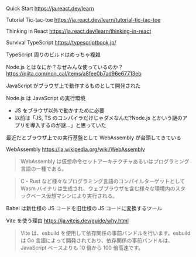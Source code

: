 Quick Start
https://ja.react.dev/learn

Tutorial Tic-tac-toe
https://ja.react.dev/learn/tutorial-tic-tac-toe

Thinking in React
https://ja.react.dev/learn/thinking-in-react

Survival TypeScript
https://typescriptbook.jp/

TypeScript 周りのビルドはめっちゃ複雑

Node.js とはなにか？なぜみんな使っているのか？
https://qiita.com/non_cal/items/a8fee0b7ad96e67713eb

JavaScript がブラウザ上で動作するものとして開発された

Node.js は JavaScript の実行環境

- JS をブラウザ以外で動かすために必要
- 以前は「JS, TS のコンパイラだけじゃダメなんだ?Node.js とかいう謎のアプリを導入するのが謎…」と思っていた

最近だとブラウザ上での実行基盤として WebAssembly が台頭してきている

WebAssembly
https://ja.wikipedia.org/wiki/WebAssembly

> WebAssembly は仮想命令セットアーキテクチャあるいはプログラミング言語の一種である。

> C・Rust など様々なプログラミング言語のコンパイルターゲットとして Wasm バイナリは生成され、ウェブブラウザを含む様々な環境内のスタックベース仮想マシンにより実行される。

Babel は新仕様の JS コードを旧仕様の JS コードに変換するツール

Vite を使う理由
https://ja.vitejs.dev/guide/why.html

> Vite は、esbuild を使用して依存関係の事前バンドルを行います。esbuild は Go 言語によって開発されており、依存関係の事前バンドルは、JavaScript ベースよりも 10 倍から 100 倍高速です。

